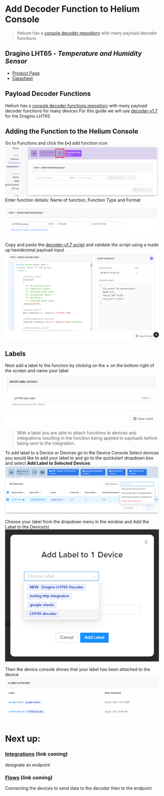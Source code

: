 # Add Decoder Function to Helium Console
 
> Helium has a [console decoder repository][Cdr] with many payload decoder functions 
## Dragino LHT65 - _Temperature and Humidity Sensor_
- [Product Page][Pp]
- [Datasheet][Ds] 

## Payload Decoder Functions
Helium has a [console decoder functions repository][Cdr] with many payload decoder functions for many devices
For this guide we will use [decoder-v1.7][Pdf] for the Dragino LHT65
## Adding the Function to the Helium Console
Go to Functions and click the **(+)** add function icon
![add function icon](https://github.com/medsourjalehman/heliumdoc/blob/main/Functions%20docs/go%20to%20functions.PNG)
Enter function details: Name of function, Function Type and Format

![function details](https://github.com/medsourjalehman/heliumdoc/blob/main/Functions%20docs/enter%20function%20details.PNG)

Copy and paste the [decoder-v1.7 script][Pdf] and validate the script using a made up hexidecimal payload input
![enter script and validate](https://github.com/medsourjalehman/heliumdoc/blob/main/Functions%20docs/enter%20script%20and%20validate.PNG)

## Labels
Next add a label to the function by clicking on the **+** on the bottom right of the screen and name your label
![create label](https://github.com/medsourjalehman/heliumdoc/blob/main/Functions%20docs/create%20label.PNG)

> With a label you are able to attach functions to devices and integrations resulting in the function being applied to payloads before being sent to the integration.

To add label to a Device or Devices go to the Device Console 
Select devices you would like to add your label to and go to the quickstart dropdown box and select **Add Label to Selected Devices**
![add label from console](https://github.com/medsourjalehman/heliumdoc/blob/main/Functions%20docs/add%20label%20to%20selected%20devices.png)

Choose your label from the dropdown menu in the window and Add the Label to the Device(s)
![add label to device](https://github.com/medsourjalehman/heliumdoc/blob/main/Functions%20docs/add%20label%20to%201%20device.png)

Then the device console shows that your label has been attached to the device
![label attached](https://github.com/medsourjalehman/heliumdoc/blob/main/Functions%20docs/labels%20attached.PNG)



# Next up:
### [Integrations] (link coming)
designate an endpoint
### [Flows] (link coming)
Connecting the devices to send data to the decoder then to the endpoint 



[Integrations]: <>
[Flows]: <>

 [Pp]: <https://www.dragino.com/products/temperature-humidity-sensor/item/151-lht65.html>
 [Ds]: <https://www.dragino.com/downloads/index.php?dir=LHT65/>
 [Pdf]: <https://github.com/helium/console-decoders/blob/master/Dragino/LHT65/decoder-v1.7.js>
 [Cdr]: <https://github.com/helium/console-decoders>